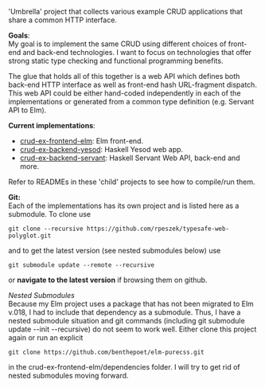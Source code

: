 'Umbrella' project that collects various example CRUD applications that share a common HTTP interface.

__Goals__:  
My goal is to implement the same CRUD using different choices of front-end and back-end technologies.  I want to focus on technologies that offer strong static type checking and functional programming benefits.

The glue that holds all of this together is a web API which defines both back-end HTTP interface as well as front-end hash URL-fragment dispatch. 
This web API could be either hand-coded independently in each of the implementations or generated from a common type definition (e.g. Servant API to Elm).

__Current implementations__:
* [crud-ex-frontend-elm](https://github.com/rpeszek/crud-ex-frontend-elm.git): Elm front-end.
* [crud-ex-backend-yesod](https://github.com/rpeszek/crud-ex-backend-yesod.git): Haskell Yesod web app.
* [crud-ex-backend-servant](https://github.com/rpeszek/crud-ex-backend-servant.git): Haskell Servant Web API, back-end and more.

Refer to READMEs in these 'child' projects to see how to compile/run them.

__Git:__  
Each of the implementations has its own project and is listed here as a submodule. To clone use
```
git clone --recursive https://github.com/rpeszek/typesafe-web-polyglot.git
```
and to get the latest version (see nested submodules below) use
```
git submodule update --remote --recursive
```
or __navigate to the latest version__ if browsing them on github.  

*Nested Submodules*  
Because my Elm project uses a package that has not been migrated to Elm v.018, I had to include that dependency as a submodule.  Thus, I have a nested submodule situation and git commands (including git submodule update --init --recursive) do not seem to work well.  Either clone this project again or run an explicit 
```
git clone https://github.com/benthepoet/elm-purecss.git
```
in the crud-ex-frontend-elm/dependencies folder.  I will try to get rid of nested submodules moving forward.
